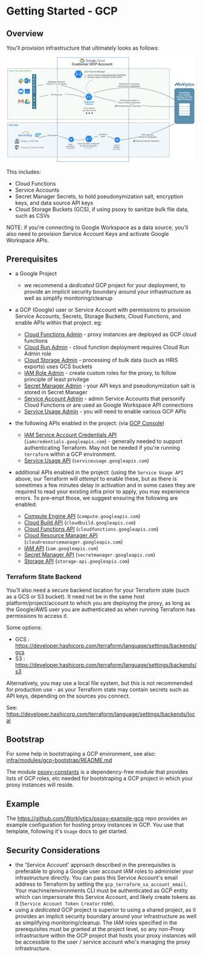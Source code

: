 # Getting Started - GCP

## Overview

You'll provision infrastructure that ultimately looks as follows:

![GCP Archiecture Diagram.png](gcp-arch-diagram.jpg)

This includes:

- Cloud Functions
- Service Accounts
- Secret Manager Secrets, to hold pseudonymization salt, encryption keys, and data source API keys
- Cloud Storage Buckets (GCS), if using psoxy to sanitize bulk file data, such as CSVs

NOTE: if you're connecting to Google Workspace as a data source, you'll also need to provision
Service Account Keys and activate Google Workspace APIs.

## Prerequisites

- a Google Project

  - we recommend a _dedicated_ GCP project for your deployment, to provide an implicit security
    boundary around your infrastructure as well as simplify monitoring/cleanup

- a GCP (Google) user or Service Account with permissions to provision Service Accounts, Secrets,
  Storage Buckets, Cloud Functions, and enable APIs within that project. eg:

  - [Cloud Functions Admin](https://cloud.google.com/iam/docs/understanding-roles#cloudfunctions.admin) -
    proxy instances are deployed as GCP cloud functions
  - [Cloud Run Admin](https://cloud.google.com/iam/docs/understanding-roles#cloudrun.admin) - cloud
     function deployment requires Cloud Run Admin role
  - [Cloud Storage Admin](https://cloud.google.com/iam/docs/understanding-roles#storage.admin) -
    processing of bulk data (such as HRIS exports) uses GCS buckets
  - [IAM Role Admin](https://cloud.google.com/iam/docs/understanding-roles#iam.roles.admin) - create
    custom roles for the proxy, to follow principle of least privilege
  - [Secret Manager Admin](https://cloud.google.com/iam/docs/understanding-roles#secretmanager.admin) -
    your API keys and pseudonymization salt is stored in Secret Manager
  - [Service Account Admin](https://cloud.google.com/iam/docs/understanding-roles#iam.serviceAccountAdmin) -
    admin Service Accounts that personify Cloud Functions or are used as Google Workspace API
    connections
  - [Service Usage Admin](https://cloud.google.com/iam/docs/understanding-roles#serviceusage.serviceUsageAdmin) -
    you will need to enable various GCP APIs

- the following APIs enabled in the project: (via
  [GCP Console](https://console.cloud.google.com/projectselector2/apis/dashboard))

  - [IAM Service Account Credentials API](https://console.cloud.google.com/apis/library/iamcredentials.googleapis.com)
    (`iamcredentials.googleapis.com`) - generally needed to support authenticating Terraform. May
    not be needed if you're running `terraform` within a GCP environment.
  - [Service Usage API](https://console.cloud.google.com/apis/library/serviceusage.googleapis.com)
    (`serviceusage.googleapis.com`)

- additional APIs enabled in the project: (using the `Service Usage API` above, our Terraform will
  _attempt_ to enable these, but as there is sometimes a few minutes delay in activation and in some
  cases they are required to read your existing infra prior to apply, you may experience errors. To
  pre-empt those, we suggest ensuring the following are enabled:
  - [Compute Engine API](https://console.cloud.google.com/apis/library/compute.googleapis.com)
    (`compute.googleapis.com`)
  - [Cloud Build API](https://console.cloud.google.com/apis/library/cloudbuild.googleapis.com)
    (`cloudbuild.googleapis.com`)
  - [Cloud Functions API](https://console.cloud.google.com/apis/library/cloudfunctions.googleapis.com)
    (`cloudfunctions.googleapis.com`)
  - [Cloud Resource Manager API](https://console.cloud.google.com/apis/library/cloudresourcemanager.googleapis.com)
    (`cloudresourcemanager.googleapis.com`)
  - [IAM API](https://console.cloud.google.com/apis/library/iam.googleapis.com)
    (`iam.googleapis.com`)
  - [Secret Manager API](https://console.cloud.google.com/apis/library/secretmanager.googleapis.com)
    (`secretmanager.googleapis.com`)
  - [Storage API](https://console.cloud.google.com/apis/library/storage-api.googleapis.com)
    (`storage-api.googleapis.com`)

### Terraform State Backend

You'll also need a secure backend location for your Terraform state (such as a GCS or S3 bucket). It
need not be in the same host platform/project/account to which you are deploying the proxy, as long
as the Google/AWS user you are authenticated as when running Terraform has permissions to access it.

Some options:

- GCS : https://developer.hashicorp.com/terraform/language/settings/backends/gcs
- S3 : https://developer.hashicorp.com/terraform/language/settings/backends/s3

Alternatively, you may use a local file system, but this is not recommended for production use - as
your Terraform state may contain secrets such as API keys, depending on the sources you connect.

See: https://developer.hashicorp.com/terraform/language/settings/backends/local

## Bootstrap

For some help in bootstraping a GCP environment, see also:
[infra/modules/gcp-bootstrap/README.md](../../infra/modules/gcp-bootstrap/README.md)

The module [psoxy-constants](../../infra/modules/psoxy-constants) is a dependency-free module that
provides lists of GCP roles, etc needed for bootstraping a GCP project in which your proxy instances
will reside.

## Example

The https://github.com/Worklytics/psoxy-example-gcp repo provides an example configuration for
hosting proxy instances in GCP. You use that template, following it's `Usage` docs to get started.

## Security Considerations

- the 'Service Account' approach described in the prerequisites is preferable to giving a Google
  user account IAM roles to administer your infrastructure directly. You can pass this Service
  Account's email address to Terraform by setting the `gcp_terraform_sa_account_email`. Your
  machine/environments CLI must be authenticated as GCP entity which can impersonate this Service
  Account, and likely create tokens as it (`Service Account Token Creator` role).
- using a _dedicated_ GCP project is superior to using a shared project, as it provides an implicit
  security boundary around your infrastructure as well as simplifying monitoring/cleanup. The IAM
  roles specified in the prerequisites must be granted at the project level, so any non-Proxy
  infrastructure within the GCP project that hosts your proxy instances will be accessible to the
  user / service account who's managing the proxy infrastructure.
